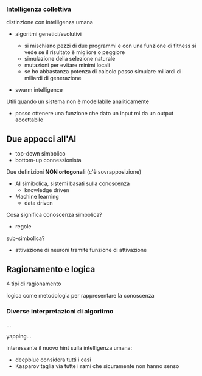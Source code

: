 ### Intelligenza collettiva
distinzione con intelligenza umana

- algoritmi genetici/evolutivi
    - si mischiano pezzi di due programmi e con una funzione di fitness si vede se il risultato è migliore o peggiore
    - simulazione della selezione naturale
    - mutazioni per evitare minimi locali
    - se ho abbastanza potenza di calcolo posso simulare miliardi di miliardi di generazione 

- swarm intelligence

Utili quando un sistema non è modellabile analiticamente
- posso ottenere una funzione che dato un input mi da un output accettabile

## Due appocci all'AI
- top-down simbolico
- bottom-up connessionista

Due definizioni **NON ortogonali** (c'è sovrapposizione)
- AI simibolica, sistemi basati sulla conoscenza
    - knowledge driven
- Machine learning
    - data driven

Cosa significa conoscenza simbolica?
- regole

sub-simbolica?
- attivazione di neuroni tramite funzione di attivazione

## Ragionamento e logica
4 tipi di ragionamento

logica come metodologia per rappresentare la conoscenza


### Diverse interpretazioni di algoritmo
...



yapping...



interessante il nuovo hint sulla intelligenza umana:
- deepblue considera tutti i casi
- Kasparov taglia via tutte i rami che sicuramente non hanno senso
